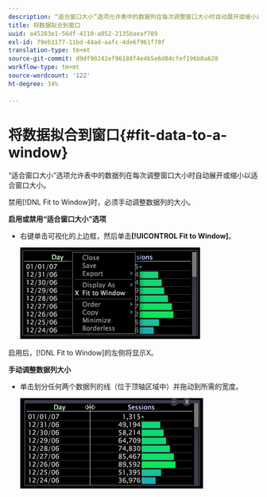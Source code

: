 ```yaml
---
description: “适合窗口大小”选项允许表中的数据列在每次调整窗口大小时自动展开或缩小以适合窗口大小。
title: 将数据拟合到窗口
uuid: a45283e1-56df-4110-a052-2135baeaf709
exl-id: 79eb1177-11bd-44ad-aafc-4de6f961f78f
translation-type: tm+mt
source-git-commit: d9df90242ef96188f4e4b5e6d04cfef196b0a628
workflow-type: tm+mt
source-wordcount: '122'
ht-degree: 34%

---
```


# 将数据拟合到窗口{#fit-data-to-a-window}

“适合窗口大小”选项允许表中的数据列在每次调整窗口大小时自动展开或缩小以适合窗口大小。

禁用[!DNL Fit to Window]时，必须手动调整数据列的大小。

**启用或禁用“适合窗口大小”选项**

* 右键单击可视化的上边框，然后单击&#x200B;**[!UICONTROL Fit to Window]**。

   ![](assets/mnu_Table_Fit.png)

启用后，[!DNL Fit to Window]的左侧将显示X。

**手动调整数据列大小**

* 单击划分任何两个数据列的线（位于顶轴区域中）并拖动到所需的宽度。

   ![](assets/mnu_Table_Resize.png)
